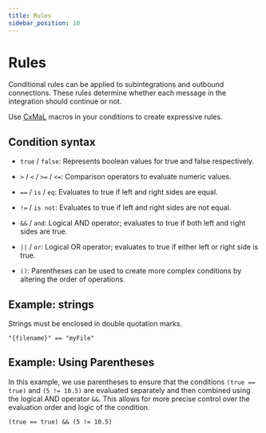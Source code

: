 ```yaml
---
title: Rules
sidebar_position: 10
---
```


# Rules

Conditional rules can be applied to subintegrations and outbound connections. These rules determine whether each message in the integration should continue or not.

Use [CxMaL](/integrations/cxmal/connxio-macro-language) macros in your conditions to create expressive rules.

## Condition syntax

* `true` / `false`: Represents boolean values for true and false respectively.

* `>` / `<` / `>=` / `<=`: Comparison operators to evaluate numeric values.

* `==` / `is` / `eq`: Evaluates to true if left and right sides are equal.

* `!=` / `is not`: Evaluates to true if left and right sides are not equal.

* `&&` / `and`: Logical AND operator; evaluates to true if both left and right sides are true.

* `||` / `or`: Logical OR operator; evaluates to true if either left or right side is true.

* `()`: Parentheses can be used to create more complex conditions by altering the order of operations.

## Example: strings

Strings must be enclosed in double quotation marks.

```
"{filename}" == "myFile"
```

## Example: Using Parentheses

In this example, we use parentheses to ensure that the conditions `(true == true)` and `(5 != 10.5)` are evaluated separately and then combined using the logical AND operator `&&`. This allows for more precise control over the evaluation order and logic of the condition.
```
(true == true) && (5 != 10.5)
```
